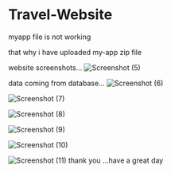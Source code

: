 ﻿# Travel-Website

myapp file is not working 

that why i have uploaded my-app zip file 

website screenshots...
![Screenshot (5)](https://github.com/Taimbur/Travel-Website/assets/118272408/1e1efd79-661a-45b2-a43e-0af93c74a6f9)

data coming from database... 
![Screenshot (6)](https://github.com/Taimbur/Travel-Website/assets/118272408/5cf671f1-a2a3-454f-b760-6d10299183bd)

![Screenshot (7)](https://github.com/Taimbur/Travel-Website/assets/118272408/4413281c-4b59-469a-9c98-e3e144af3b60)

![Screenshot (8)](https://github.com/Taimbur/Travel-Website/assets/118272408/96815ea8-3c48-4913-a984-8c39eecdfbe0)

![Screenshot (9)](https://github.com/Taimbur/Travel-Website/assets/118272408/1f6c249e-de17-47b2-b886-250b6c5a97b5)

![Screenshot (10)](https://github.com/Taimbur/Travel-Website/assets/118272408/396f344a-e098-492c-a6c9-7c194f514971)

![Screenshot (11)](https://github.com/Taimbur/Travel-Website/assets/118272408/d506d87a-0f50-4469-8481-640bc1c8d23c)
thank you ...have a great day
